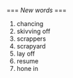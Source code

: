 === *New words* ===

1. chancing
2. skivving off
3. scrappers
4. scrapyard
5.  lay off
6. resume
7. hone in
